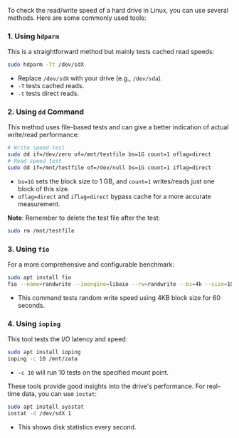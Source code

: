 To check the read/write speed of a hard drive in Linux, you can use several methods. Here are some commonly used tools:

### 1. **Using `hdparm`**
This is a straightforward method but mainly tests cached read speeds:
```bash
sudo hdparm -Tt /dev/sdX
```
- Replace `/dev/sdX` with your drive (e.g., `/dev/sda`).
- `-T` tests cached reads.
- `-t` tests direct reads.

### 2. **Using `dd` Command**
This method uses file-based tests and can give a better indication of actual write/read performance:
```bash
# Write speed test
sudo dd if=/dev/zero of=/mnt/testfile bs=1G count=1 oflag=direct
# Read speed test
sudo dd if=/mnt/testfile of=/dev/null bs=1G count=1 iflag=direct
```
- `bs=1G` sets the block size to 1 GB, and `count=1` writes/reads just one block of this size.
- `oflag=direct` and `iflag=direct` bypass cache for a more accurate measurement.

**Note**: Remember to delete the test file after the test:
```bash
sudo rm /mnt/testfile
```

### 3. **Using `fio`**
For a more comprehensive and configurable benchmark:
```bash
sudo apt install fio
fio --name=randwrite --ioengine=libaio --rw=randwrite --bs=4k --size=1G --numjobs=4 --runtime=60 --group_reporting
```
- This command tests random write speed using 4KB block size for 60 seconds.

### 4. **Using `ioping`**
This tool tests the I/O latency and speed:
```bash
sudo apt install ioping
ioping -c 10 /mnt/zata
```
- `-c 10` will run 10 tests on the specified mount point.

These tools provide good insights into the drive's performance. For real-time data, you can use `iostat`:
```bash
sudo apt install sysstat
iostat -d /dev/sdX 1
```
- This shows disk statistics every second.